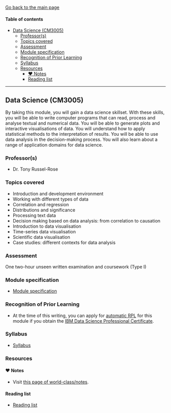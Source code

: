 [Go back to the main page](../../../README.md)

#### Table of contents

- [Data Science (CM3005)](#data-science-cm3005)
  - [Professor(s)](#professors)
  - [Topics covered](#topics-covered)
  - [Assessment](#assessment)
  - [Module specification](#module-specification)
  - [Recognition of Prior Learning](#recognition-of-prior-learning)
  - [Syllabus](#syllabus)
  - [Resources](#resources)
    - [:heart: Notes](#heart-notes)
    - [Reading list](#reading-list)

---

## Data Science (CM3005)

By taking this module, you will gain a data science skillset. With
these skills, you will be able to write computer programs that can
read, process and analyse textual and numerical data. You will be able
to generate plots and interactive visualisations of data. You will
understand how to apply statistical methods to the interpretation of
results. You will be able to use data analysis in the decision-making
process. You will also learn about a range of application domains for
data science.

### Professor(s)

- Dr. Tony Russel-Rose

### Topics covered

- Introduction and development environment
- Working with different types of data
- Correlation and regression
- Distributions and significance
- Processing text data
- Decision making based on data analysis: from correlation to causation
- Introduction to data visualisation
- Time-series data visualisation
- Scientific data visualisation
- Case studies: different contexts for data analysis

### Assessment

One two-hour unseen written examination and coursework (Type I)

### Module specification

- [Module specification](https://github.com/world-class/binary-assets/blob/master/modules/module-specification/CM3005_DS-Module-Spec.pdf)

### Recognition of Prior Learning

- At the time of this writing, you can apply for [automatic RPL](https://london.ac.uk/applications/how-apply/recognition-prior-learning/recognition-and-accreditation-prior-learning-3) for this module if you obtain the [IBM Data Science Professional Certificate](https://www.coursera.org/professional-certificates/ibm-data-science).

### Syllabus

- [Syllabus](https://github.com/world-class/binary-assets/blob/master/modules/syllabi/Syllabus_CM3005_DS.pdf)

### Resources

#### :heart: Notes

- Visit [this page of world-class/notes](https://github.com/world-class/notes/tree/master/level-6/data-science).

#### Reading list

- [Reading list](https://github.com/world-class/binary-assets/blob/master/modules/cm3005-ds/CM3005_reading_list.pdf)
